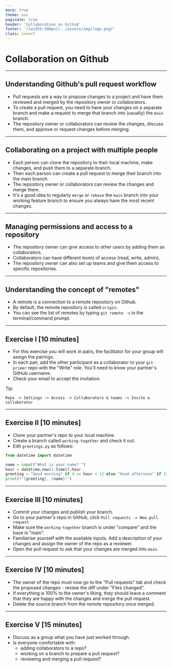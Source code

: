 ```yaml
---
marp: true
theme: eai
paginate: true
header: 'Collaboration on Github'
footer: '![width:200px](../assets/img/logo.png)'
class: invert
---
```


# Collaboration on Github

---

## Understanding Github's pull request workflow

- Pull requests are a way to propose changes to a project and have them reviewed and merged by the repository owner or collaborators.
- To create a pull request, you need to have your changes on a separate branch and make a request to merge that branch into (usually) the `main` branch.
- The repository owner or collaborators can review the changes, discuss them, and approve or request changes before merging.

---

## Collaborating on a project with multiple people

- Each person can clone the repository to their local machine, make changes, and push them to a separate branch.
- Then each person can create a pull request to merge their branch into the main branch.
- The repository owner or collaborators can review the changes and merge them.
- It's a good idea to regularly `merge` or `rebase` the `main` branch into your working feature branch to ensure you always have the most recent changes.

---

## Managing permissions and access to a repository

- The repository owner can give access to other users by adding them as collaborators.
- Collaborators can have different levels of access (read, write, admin).
- The repository owner can also set up teams and give them access to specific repositories.

---

## Understanding the concept of "remotes"

- A remote is a connection to a remote repository on Github.
- By default, the remote repository is called `origin`.
- You can see the list of remotes by typing `git remote -v` in the terminal/command prompt.

---

## Exercise I [10 minutes]

- For this exercise you will work in pairs, the facilitator for your group will assign the pairings.
- In each pair, add the other participant as a collaborator to your `git-primer` repo with the "Write" role. You'll need to know your partner's GitHub username.
- Check your email to accept the invitation.

*Tip:*

```ascii
Repo -> Settings -> Access -> Collaborators & teams -> Invite a collaborator
```

---

## Exercise II [10 minutes]

- Clone your partner's repo to your local machine.
- Create a branch called `working-together` and check it out.
- Edit `greetings.py` as follows:

```python
from datetime import datetime

name = input("What is your name? ")
hour = datetime.now().time().hour
greeting = "Good morning" if 4 <= hour < 12 else "Good afternoon" if 12 <= hour < 16 else "Good night"
print(f"{greeting}, {name}!")
```

---

## Exercise III [10 minutes]

- Commit your changes and publish your branch.
- Go to your partner's repo in GitHub, click `Pull requests -> New pull request`
- Make sure the `working-together` branch is under "compare" and the base is "main".
- Familiarise yourself with the available inputs. Add a description of your changes and assign the owner of the repo as a reviewer.
- Open the pull request to ask that your changes are merged into `main`.

---

## Exercise IV [10 minutes]

- The owner of the repo must now go to the "Pull requests" tab and check the proposed changes - review the diff under "Files changed".
- If everything is 100% to the owner's liking, they should leave a comment that they are happy with the changes and merge the pull request.
- Delete the source branch from the remote repository once merged.

---

## Exercise V [15 minutes]

- Discuss as a group what you have just worked through.
- Is everyone comfortable with:
  - adding collaborators to a repo?
  - working on a branch to prepare a pull request?
  - reviewing and merging a pull request?
